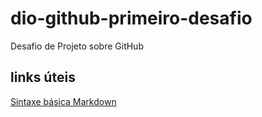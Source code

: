 # dio-github-primeiro-desafio
Desafio de Projeto sobre GitHub

## links úteis
[Sintaxe básica Markdown](https://www.markdownguide.org/)
